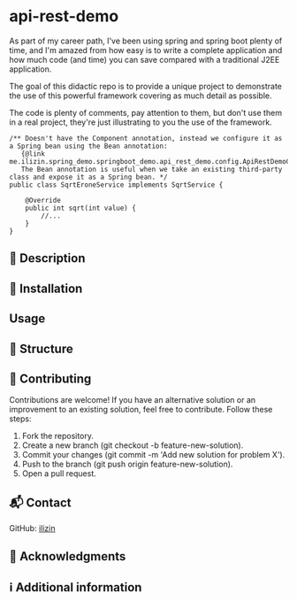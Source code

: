 # api-rest-demo

As part of my career path, I've been using spring and spring boot plenty of time, and I'm amazed from how easy is to write
a complete application and how much code (and time) you can save compared with a traditional J2EE application.

The goal of this didactic repo is to provide a unique project to demonstrate the use of this powerful framework covering 
as much detail as possible.

The code is plenty of comments, pay attention to them, but don't use them in a real project, they're just illustrating 
to you the use of the framework.
```
/** Doesn't have the Component annotation, instead we configure it as a Spring bean using the Bean annotation:
   {@link me.ilizin.spring_demo.springboot_demo.api_rest_demo.config.ApiRestDemoConfig} 
   The Bean annotation is useful when we take an existing third-party class and expose it as a Spring bean. */
public class SqrtEroneService implements SqrtService {

    @Override
    public int sqrt(int value) {
        //...
    }
}
```

## 📘 Description

## 💾 Installation

## Usage

## 📂 Structure

## 🤝 Contributing

Contributions are welcome! If you have an alternative solution or an improvement to an existing solution, feel free to contribute. Follow these steps:

1. Fork the repository.
2. Create a new branch (git checkout -b feature-new-solution).
3. Commit your changes (git commit -m 'Add new solution for problem X').
4. Push to the branch (git push origin feature-new-solution).
5. Open a pull request.

## 📬 Contact

GitHub: [ilizin](https://github.com/ilizin)

## 🙌 Acknowledgments

## ℹ️ Additional information